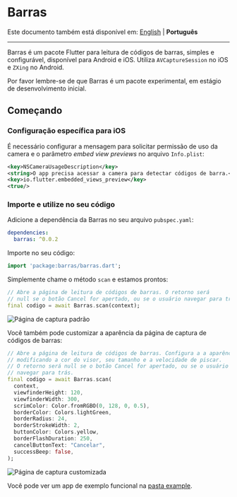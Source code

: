 # Barras

Este documento também está disponível em: [English](https://github.com/deadblit/barras/blob/main/README.md) \| **Português**

---

Barras é um pacote Flutter para leitura de códigos de barras, simples e configurável, disponível para Android e iOS. Utiliza `AVCaptureSession` no iOS e `ZXing` no Android.

Por favor lembre-se de que Barras é um pacote experimental, em estágio de desenvolvimento inicial.

## Começando

### Configuração específica para iOS

É necessário configurar a mensagem para solicitar permissão de uso da camera e o parâmetro _embed view previews_ no arquivo `Info.plist`:

```xml
<key>NSCameraUsageDescription</key>
<string>O app precisa acessar a camera para detectar códigos de barra.</string>
<key>io.flutter.embedded_views_preview</key>
<true/>
```

### Importe e utilize no seu código

Adicione a dependência da Barras no seu arquivo `pubspec.yaml`:

```yaml
dependencies:
  barras: ^0.0.2
```

Importe no seu código:

```dart
import 'package:barras/barras.dart';
```

Simplemente chame o método `scan` e estamos prontos:

```dart
// Abre a página de leitura de códigos de barras. O retorno será
// null se o botão Cancel for apertado, ou se o usuário navegar para trás.
final codigo = await Barras.scan(context);
```

![Página de captura padrão](https://github.com/deadblit/barras/raw/main/example/screenshots/Screenshot_20201022-034615.jpg)

Você também pode customizar a aparência da página de captura de códigos de barras:

```dart
// Abre a página de leitura de códigos de barras. Configura a a aparência,
// modificando a cor do visor, seu tamanho e a velocidade de piscar.
// O retorno será null se o botão Cancel for apertado, ou se o usuário
// navegar para trás.
final codigo = await Barras.scan(
  context,
  viewfinderHeight: 120,
  viewfinderWidth: 300,
  scrimColor: Color.fromRGBO(0, 128, 0, 0.5),
  borderColor: Colors.lightGreen,
  borderRadius: 24,
  borderStrokeWidth: 2,
  buttonColor: Colors.yellow,
  borderFlashDuration: 250,
  cancelButtonText: "Cancelar",
  successBeep: false,
);
```

![Página de captura customizada](https://github.com/deadblit/barras/raw/main/example/screenshots/Screenshot_20201026-181635.jpg)

Você pode ver um app de exemplo funcional na [pasta example](https://github.com/deadblit/barras/example/lib/).
